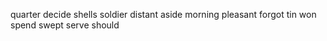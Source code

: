 quarter decide shells soldier distant aside morning pleasant forgot tin won spend swept serve should